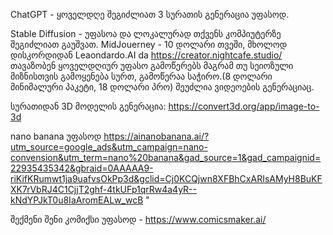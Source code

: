 ChatGPT - ყოველდღე შეგიძლიათ 3 სურათის გენერაცია უფასოდ.

Stable Diffusion - უფასოა და ლოკალურად თქვენს კომპიუტერზე შეგიძლიათ გაუშვათ.
MidJouerney - 10 დოლარი თვეში, მხოლოდ დისკორდიდან
Leaondardo.AI da 
https://creator.nightcafe.studio/ თავაზობენ ყოველდღიურ უფასო გამოწერებს მაგრამ თუ სეიოზული მიზნისთვის გამოყენება სურთ, გამოწერაა საჭირო.(8 დოლარი მინიმალური პაკეტი, 18 დოლარი პრო)
შეუძლია ვიდეოების გენერაციაც.


სურათიდან 3D მოდელის გენერაცია:
https://convert3d.org/app/image-to-3d



nano banana უფასოდ
https://ainanobanana.ai/?utm_source=google_ads&utm_campaign=nano-convension&utm_term=nano%20banana&gad_source=1&gad_campaignid=22935435342&gbraid=0AAAAA9-riKifKRumwt1ja9uafvsOkPp3d&gclid=Cj0KCQjwn8XFBhCxARIsAMyH8BuKFXK7rVbRJ4C1CjjT2ghf-4tkUFp1qrRw4a4yR--kNdYPJkT0u8IaAromEALw_wcB "

შექმენი შენი კომიქსი უფასოდ - https://www.comicsmaker.ai/